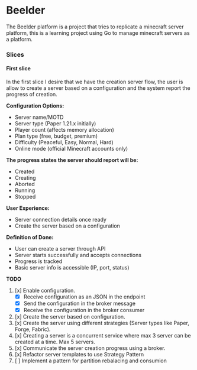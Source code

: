 # Beelder
The Beelder platform is a project that tries to replicate a minecraft server platform, this is a learning project using Go to manage minecraft servers as a platform.


### Slices
#### First slice
In the first slice I desire that we have the creation server flow, the user is allow to create a server based on a configuration and the system report the progress of
creation.

**Configuration Options:**
- Server name/MOTD
- Server type (Paper 1.21.x initially)
- Player count (affects memory allocation)
- Plan type (free, budget, premium)
- Difficulty (Peaceful, Easy, Normal, Hard)
- Online mode (official Minecraft accounts only)

**The progress states the server should report will be:**
- Created
- Creating
- Aborted
- Running
- Stopped

**User Experience:**
- Server connection details once ready
- Create the server based on a configuration

**Definition of Done:**
- User can create a server through API
- Server starts successfully and accepts connections
- Progress is tracked
- Basic server info is accessible (IP, port, status)

**TODO**
1. [x] Enable configuration.
    - [x] Receive configuration as an JSON in the endpoint
    - [x] Send the configuration in the broker message
    - [x] Receive the configuration in the broker consumer
2. [x] Create the server based on configuration.
3. [x] Create the server using different strategies (Server types like Paper, Forge, Fabric).
4. [x] Creating a server is a concurrent service where max 3 server can be created at a time. Max 5 servers.
5. [x] Communicate the server creation progress using a broker.
6. [x] Refactor server templates to use Strategy Pattern
7. [ ] Implement a pattern for partition rebalacing and consumion
